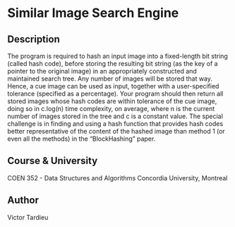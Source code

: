# Similar Image Search Engine

## Description
The program is required to hash an input image into a fixed-length bit string (called hash code), before storing the resulting bit string (as the key of a pointer to the original image) in an appropriately constructed and maintained search tree. Any number of images will be stored that way. Hence, a cue image can be used as input, together with a user-specified tolerance (specified as a percentage). Your program should then return all stored images whose hash codes are within tolerance of the cue image, doing so in c.log(n) time complexity, on average, where n is the current number of images stored in the tree and c is a constant value. The special challenge is in finding and using a hash function that provides hash codes better representative of the content of the hashed image than method 1 (or even all the methods) in the “BlockHashing” paper.

## Course & University
COEN 352 - Data Structures and Algorithms
Concordia University, Montreal

## Author
Victor Tardieu
